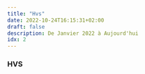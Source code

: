```yaml
---
title: "Hvs"
date: 2022-10-24T16:15:31+02:00
draft: false
description: De Janvier 2022 à Aujourd'hui
idx: 2
---
```

### HVS